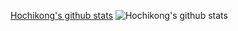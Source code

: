 [Hochikong's github stats](https://github-readme-stats.vercel.app/api?username=Hochikong&show_icons=true)
![Hochikong's github stats](https://github-readme-stats.vercel.app/api?username=Hochikong&show_icons=true&theme=tokyonight)
